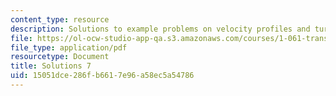 ```yaml
---
content_type: resource
description: Solutions to example problems on velocity profiles and turbulence.
file: https://ol-ocw-studio-app-qa.s3.amazonaws.com/courses/1-061-transport-processes-in-the-environment-fall-2008/15051dce286fb6617e96a58ec5a54786_solutions7.pdf
file_type: application/pdf
resourcetype: Document
title: Solutions 7
uid: 15051dce-286f-b661-7e96-a58ec5a54786
---
```

